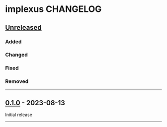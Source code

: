 # implexus CHANGELOG

## [Unreleased]

### Added

### Changed

### Fixed

### Removed

____
## [0.1.0] - 2023-08-13

Initial release

____
[Unreleased]: https://github.com/erykjj/implexus
[0.1.0]: https://github.com/erykjj/implexus/releases/tag/v0.1.0
